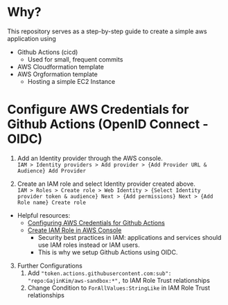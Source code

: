 # Why?
This repository serves as a step-by-step guide to create a simple aws application using
- Github Actions (cicd)
  - Used for small, frequent commits
- AWS Cloudformation template
- AWS Orgformation template
  - Hosting a simple EC2 Instance

# Configure AWS Credentials for Github Actions (OpenID Connect - OIDC)
1. Add an Identity provider through the AWS console.</br>
`IAM > Identity providers > Add provider > {Add Provider URL & Audience} Add Provider`

2. Create an IAM role and select Identity provider created above.</br>
   `IAM > Roles > Create role > Web Identity > {Select Identity provider token & audience} Next > {Add permissions} Next > {Add Role name} Create role`

- Helpful resources:
  - [Configuring AWS Credentials for Github Actions](https://github.com/aws-actions/configure-aws-credentials)
  - [Create IAM Role in AWS Console](https://www.automat-it.com/post/using-github-actions-with-aws-iam-roles)
    - Security best practices in IAM: applications and services should use IAM roles instead or IAM users.
    - This is why we setup Github Actions using OIDC.

3. Further Configurations
   1. Add `"token.actions.githubusercontent.com:sub": "repo:GajinKim/aws-sandbox:*",` to IAM Role Trust relationships
   2. Change Condition to `ForAllValues:StringLike` in IAM Role Trust relationships